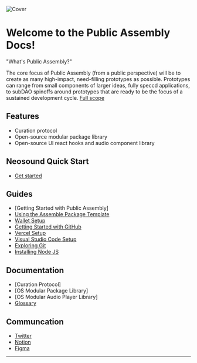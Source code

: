 ![Cover](https://github.com/public-assembly/public-assembly-docs/blob/main/static/imgs/global-assets/degree-of-separation.jpg)

# Welcome to the Public Assembly Docs!

"What's Public Assembly?"

The core focus of Public Assembly (from a public perspective) will be to create as many high-impact, need-filling prototypes as possible. Prototypes can range from small components of larger ideas, fully speccd applications, to subDAO spinoffs around prototypes that are ready to be the focus of a sustained development cycle. [Full scope](https://ourzora.notion.site/ourzora/Public-Assembly-1243e6a5700f4d0587e63b644bff4197)

## Features

- Curation protocol
- Open-source modular package library
- Open-source UI react hooks and audio component library

## Neosound Quick Start

- [Get started](https://github.com/public-assembly/public-assembly-docs/blob/main/docs/neosound-quick-start.md)

## Guides

- [Getting Started with Public Assembly]
- [Using the Assemble Package Template](https://github.com/public-assembly/public-assembly-docs/blob/main/docs/assemble-package.md)
- [Wallet Setup](https://github.com/public-assembly/public-assembly-docs/blob/main/docs/wallet-setup.md)
- [Getting Started with GitHub](https://github.com/public-assembly/public-assembly-docs/blob/main/docs/getting-started-with-github.md)
- [Vercel Setup](https://github.com/public-assembly/public-assembly-docs/blob/main/docs/vercel-setup.md)
- [Visual Studio Code Setup](https://github.com/public-assembly/public-assembly-docs/blob/main/docs/visual-studio-code-setup.md)
- [Exploring Git](https://github.com/public-assembly/public-assembly-docs/blob/main/docs/exploring-git.md)
- [Installing Node JS](https://github.com/public-assembly/public-assembly-docs/blob/main/docs/installing-node.md)

## Documentation

- [Curation Protocol]
- [OS Modular Package Library]
- [OS Modular Audio Player Library]
- [Glossary](https://github.com/public-assembly/public-assembly-docs/blob/main/docs/glossary.md)

## Communcation

- [Twitter](https://twitter.com/pblcasmbly)
- [Notion](https://www.notion.so/ourzora/Neosound-working-product-title-dd4ef7e0ce8c478386ef867a5d0f7ffe)
- [Figma](https://www.figma.com/file/IMYiNZVVJCvO9Yjn0IBe1f/~neosound~-%5Bcommunity%5D?node-id=1730%3A10991)

---
